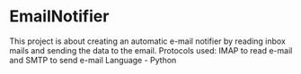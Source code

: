 # EmailNotifier

This project is about creating an automatic e-mail notifier by reading inbox mails and sending the data to the email. 
Protocols used: IMAP to read e-mail and SMTP to send e-mail
Language - Python
